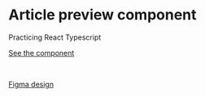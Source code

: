 # Article preview component

Practicing React Typescript

[See the component](https://cthulhuscode.github.io/react-ts-article-preview-component)

<br>

[Figma design](https://www.figma.com/file/1qAdDoCFrhpMYP51ZdPrxj/article-preview-component)
